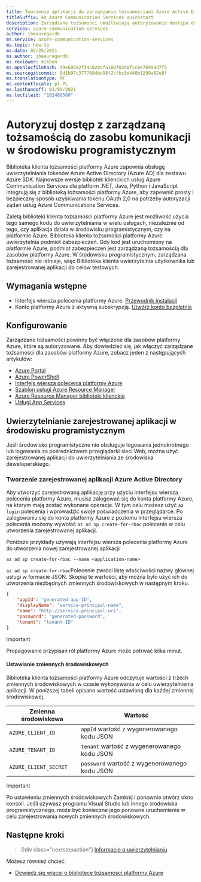 ```yaml
---
title: Tworzenie aplikacji do zarządzania tożsamościami Azure Active Directory przy użyciu interfejsu wiersza polecenia platformy Azure
titleSuffix: An Azure Communication Services quickstart
description: Zarządzane tożsamości umożliwiają autoryzowanie dostępu do usług Azure Communications Services z aplikacji uruchamianych na maszynach wirtualnych platformy Azure, aplikacjach funkcji i innych zasobach. Ten przewodnik Szybki Start koncentruje się na zarządzaniu tożsamościami za pomocą interfejsu wiersza polecenia platformy Azure.
services: azure-communication-services
author: jbeauregardb
ms.service: azure-communication-services
ms.topic: how-to
ms.date: 02/25/2021
ms.author: jbeauregardb
ms.reviewer: mikben
ms.openlocfilehash: d9e60b02f34c020cfa180f0348fcc8e70998d7f5
ms.sourcegitcommit: 8d1b97c3777684bd98f2cfbc9d440b1299a02e8f
ms.translationtype: MT
ms.contentlocale: pl-PL
ms.lasthandoff: 03/09/2021
ms.locfileid: "102486560"
---
```

# <a name="authorize-access-with-managed-identity-to-your-communication-resource-in-your-development-environment"></a>Autoryzuj dostęp z zarządzaną tożsamością do zasobu komunikacji w środowisku programistycznym

Biblioteka klienta tożsamości platformy Azure zapewnia obsługę uwierzytelniania tokenów Azure Active Directory (Azure AD) dla zestawu Azure SDK. Najnowsze wersje bibliotek klienckich usług Azure Communication Services dla platform .NET, Java, Python i JavaScript integrują się z biblioteką tożsamości platformy Azure, aby zapewnić prosty i bezpieczny sposób uzyskiwania tokenu OAuth 2,0 na potrzeby autoryzacji żądań usług Azure Communications Services.

Zaletą biblioteki klienta tożsamości platformy Azure jest możliwość użycia tego samego kodu do uwierzytelniania w wielu usługach, niezależnie od tego, czy aplikacja działa w środowisku programistycznym, czy na platformie Azure. Biblioteka klienta tożsamości platformy Azure uwierzytelnia podmiot zabezpieczeń. Gdy kod jest uruchomiony na platformie Azure, podmiot zabezpieczeń jest zarządzaną tożsamością dla zasobów platformy Azure. W środowisku programistycznym, zarządzana tożsamość nie istnieje, więc Biblioteka klienta uwierzytelnia użytkownika lub zarejestrowanej aplikacji do celów testowych.

## <a name="prerequisites"></a>Wymagania wstępne

 - Interfejs wiersza polecenia platformy Azure. [Przewodnik instalacji](https://docs.microsoft.com/cli/azure/install-azure-cli)
 - Konto platformy Azure z aktywną subskrypcją. [Utwórz konto bezpłatnie](https://azure.microsoft.com/free)

## <a name="setting-up"></a>Konfigurowanie

Zarządzane tożsamości powinny być włączone dla zasobów platformy Azure, które są autoryzowane. Aby dowiedzieć się, jak włączyć zarządzane tożsamości dla zasobów platformy Azure, zobacz jeden z następujących artykułów:

- [Azure Portal](../../active-directory/managed-identities-azure-resources/qs-configure-portal-windows-vm.md)
- [Azure PowerShell](../../active-directory/managed-identities-azure-resources/qs-configure-powershell-windows-vm.md)
- [Interfejs wiersza polecenia platformy Azure](../../active-directory/managed-identities-azure-resources/qs-configure-cli-windows-vm.md)
- [Szablon usługi Azure Resource Manager](../../active-directory/managed-identities-azure-resources/qs-configure-template-windows-vm.md)
- [Azure Resource Manager biblioteki klienckie](../../active-directory/managed-identities-azure-resources/qs-configure-sdk-windows-vm.md)
- [Usługi App Services](../../app-service/overview-managed-identity.md)

## <a name="authenticate-a-registered-application-in-the-development-environment"></a>Uwierzytelnianie zarejestrowanej aplikacji w środowisku programistycznym

Jeśli środowisko programistyczne nie obsługuje logowania jednokrotnego lub logowania za pośrednictwem przeglądarki sieci Web, można użyć zarejestrowanej aplikacji do uwierzytelniania ze środowiska deweloperskiego.

### <a name="creating-an-azure-active-directory-registered-application"></a>Tworzenie zarejestrowanej aplikacji Azure Active Directory

Aby utworzyć zarejestrowaną aplikację przy użyciu interfejsu wiersza polecenia platformy Azure, musisz zalogować się do konta platformy Azure, na którym mają zostać wykonane operacje. W tym celu możesz użyć `az login` polecenia i wprowadzić swoje poświadczenia w przeglądarce. Po zalogowaniu się do konta platformy Azure z poziomu interfejsu wiersza polecenia możemy wywołać `az ad sp create-for-rbac` polecenie w celu utworzenia zarejestrowanej aplikacji.

Poniższe przykłady używają interfejsu wiersza polecenia platformy Azure do utworzenia nowej zarejestrowanej aplikacji

```azurecli
az ad sp create-for-rbac --name <application-name> 
```

`az ad sp create-for-rbac`Polecenie zwróci listę właściwości nazwy głównej usługi w formacie JSON. Skopiuj te wartości, aby można było użyć ich do utworzenia niezbędnych zmiennych środowiskowych w następnym kroku.

```json
{
    "appId": "generated-app-ID",
    "displayName": "service-principal-name",
    "name": "http://service-principal-uri",
    "password": "generated-password",
    "tenant": "tenant-ID"
}
```
> [!IMPORTANT]
> Propagowanie przypisań ról platformy Azure może potrwać kilka minut.

#### <a name="set-environment-variables"></a>Ustawianie zmiennych środowiskowych

Biblioteka klienta tożsamości platformy Azure odczytuje wartości z trzech zmiennych środowiskowych w czasie wykonywania w celu uwierzytelnienia aplikacji. W poniższej tabeli opisano wartość ustawioną dla każdej zmiennej środowiskowej.

|Zmienna środowiskowa|Wartość
|-|-
|`AZURE_CLIENT_ID`|`appId` wartość z wygenerowanego kodu JSON 
|`AZURE_TENANT_ID`|`tenant` wartość z wygenerowanego kodu JSON
|`AZURE_CLIENT_SECRET`|`password` wartość z wygenerowanego kodu JSON

> [!IMPORTANT]
> Po ustawieniu zmiennych środowiskowych Zamknij i ponownie otwórz okno konsoli. Jeśli używasz programu Visual Studio lub innego środowiska programistycznego, może być konieczne jego ponowne uruchomienie w celu zarejestrowania nowych zmiennych środowiskowych.


## <a name="next-steps"></a>Następne kroki

> [!div class="nextstepaction"]
> [Informacje o uwierzytelnianiu](../concepts/authentication.md)

Możesz również chcieć:

- [Dowiedz się więcej o bibliotece tożsamości platformy Azure](/dotnet/api/overview/azure/identity-readme)
